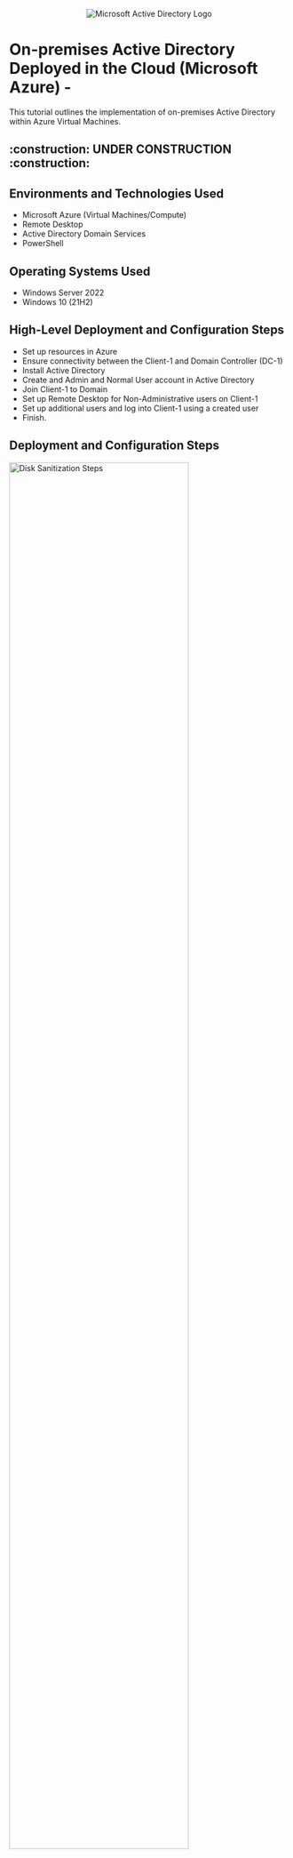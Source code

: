 <p align="center">
<img src="https://i.imgur.com/pU5A58S.png" alt="Microsoft Active Directory Logo"/>
</p>

<h1>On-premises Active Directory Deployed in the Cloud (Microsoft Azure) - </h1>
This tutorial outlines the implementation of on-premises Active Directory within Azure Virtual Machines.<br />

<h2>:construction:   UNDER CONSTRUCTION  :construction:<h2>
<h2>Environments and Technologies Used</h2>

- Microsoft Azure (Virtual Machines/Compute)
- Remote Desktop
- Active Directory Domain Services
- PowerShell

<h2>Operating Systems Used </h2>

- Windows Server 2022
- Windows 10 (21H2)

<h2>High-Level Deployment and Configuration Steps</h2>

- Set up resources in Azure
- Ensure connectivity between the Client-1 and Domain Controller (DC-1)
- Install Active Directory
- Create and Admin and Normal User account in Active Directory
- Join Client-1 to Domain
- Set up Remote Desktop for Non-Administrative users on Client-1
- Set up additional users and log into Client-1 using a created user
- Finish.

<h2>Deployment and Configuration Steps</h2>

<p>
<img src="https://imgur.com/3BdIqPg.png" height="80%" width="80%" alt="Disk Sanitization Steps"/>
</p>
<p>
When setting up resources in Azure, create the Domain Controller VM (Windows Server 2022) named “DC-1”. Take note of the Resource Group and Virtual Network (Vnet) that get created at this time. Go to Networking -> Network Interface and click on the NIC number (see above).

</p>
<br />

<p>
<img src="https://imgur.com/QQlwzzy.png" height="80%" width="80%" alt="Disk Sanitization Steps"/>
</p>
<p>
Set Domain Controller’s NIC Private IP address to be static (see above). Then create a VM ("Client-1") within the same Resource Group and network as the Domain Controller.
</p>
<br />

<p>
<img src="https://imgur.com/u5O6xfh.png" height="80%" width="80%" alt="Disk Sanitization Steps"/>
</p>
<p>
Using Microsoft Remote Desktop (for MacOS as seen above), login to Client-1 VM using it's public IP address. Use the username ("labuser" in this case) and password you created when set-up the VM "Client-1".
</p>
<br />

<p>
<img src="https://imgur.com/tepWnu1.png" height="80%" width="80%" alt="Disk Sanitization Steps"/>
</p>
<p>
Using Command Prompt, ping DC-1’s private IP address (found via Azure) utilizing the command ping -t <ip address> (perpetual ping). You should see "Request Timed Out" due to DC-1's firewall blocking ICMP-v4 traffic (as seen above).

</p>
<br />

<p>
<img src="https://imgur.com/oJ9iBnB.png" height="80%" width="80%" alt="Disk Sanitization Steps"/>
</p>
<p>
Login to DC-1 using the same Microsoft Remote Desktop (if on MacOS) and open Windows Defender Firewall (search in windows once logged in to DC-1). Locate and enable ICMPv4 in on the local windows Firewall (see above).
</p>
<br />

<p>
<img src="https://imgur.com/JUjGJN7.png" height="80%" width="80%" alt="Disk Sanitization Steps"/>
</p>
<p>
Switch back to Client-1 and observe traffic in Command Prompt is now flowing between Client-1 and the Domain Controller (DC-1). The ping has thus suceeded (as shown above). 
</p>
<br />

<p>
<img src="https://imgur.com/gzx1Lbi.png" height="80%" width="80%" alt="Disk Sanitization Steps"/>
</p>
<p>
Log back in to DC-1 and launch the Server Manager dashboard if not already open. Install Active Directory Domain Services. Make sure "Active Directory Domain Services" is selected.
</p>
<br />

<p>
<img src="https://imgur.com/DrUiM0X.png" height="80%" width="80%" alt="Disk Sanitization Steps"/>
</p>
<p>
After you install Active Directory Domain Services, promote it as a DC by clicking on the yellow flag (top right). Make sure you "add a new forest" and name it anything (in this case I selected "mydomain.com" as seen above). The VM will then need to reboot / re-establish connection with the DNS. 
</p>
<br />

<p>
<img src="https://imgur.com/g0Uqqgc.png" height="80%" width="80%" alt="Disk Sanitization Steps"/>
</p>
<p>
Log back into the DC-1 VM only this time using the credentials created when promoting it to a Domain Controller. Use "mydomain.com\labuser" as the username instead of "labuser". Use your original password when you first created DC-1.
</p>
<br />

<p>
<img src="https://imgur.com/vu2pzLG.png" height="80%" width="80%" alt="Disk Sanitization Steps"/>
</p>
<p>
 Once back in DC-1, open "Active Directory Users and Computers" from the Search/Start menu and create a new Organizational Unit (OU) named "_EMPLOYEES" and another one named "_ADMINS".
</p>
<br />

<p>
<img src="https://imgur.com/EiHGGJJ.png" height="80%" width="80%" alt="Disk Sanitization Steps"/>
</p>
<p>
Also using "Active Directory Users and Computers", create a new employee named Jane Doe with username of "Jane_Admin". 
</p>
<br />

<p>
<img src="https://imgur.com/9PRATnI.png" height="80%" width="80%" alt="Disk Sanitization Steps"/>
</p>
<p>
Once created, right click "Properties" on Jane Doe and add the new employee to the "Domain Admins" security group as seen above. Log out of DC-1's remote desktop connection and log back in as "mydomain.com\jane_admin". This will be your admin account from now on.
</p>
<br />

<p>
<img src="https://imgur.com/lFZYPBb.png" height="80%" width="80%" alt="Disk Sanitization Steps"/>
</p>
<p>
Lorem ipsum dolor sit amet, consectetur adipiscing elit, sed do eiusmod tempor incididunt ut labore et dolore magna aliqua. Ut enim ad minim veniam, quis nostrud exercitation ullamco laboris nisi ut aliquip ex ea commodo consequat. Duis aute irure dolor in reprehenderit in voluptate velit esse cillum dolore eu fugiat nulla pariatur.
</p>
<br />

<p>
<img src="https://imgur.com/Z3F7i9C" height="80%" width="80%" alt="Disk Sanitization Steps"/>
</p>
<p>
Lorem ipsum dolor sit amet, consectetur adipiscing elit, sed do eiusmod tempor incididunt ut labore et dolore magna aliqua. Ut enim ad minim veniam, quis nostrud exercitation ullamco laboris nisi ut aliquip ex ea commodo consequat. Duis aute irure dolor in reprehenderit in voluptate velit esse cillum dolore eu fugiat nulla pariatur.
</p>
<br />

<p>
<img src="https://i.imgur.com/DJmEXEB.png" height="80%" width="80%" alt="Disk Sanitization Steps"/>
</p>
<p>
Lorem ipsum dolor sit amet, consectetur adipiscing elit, sed do eiusmod tempor incididunt ut labore et dolore magna aliqua. Ut enim ad minim veniam, quis nostrud exercitation ullamco laboris nisi ut aliquip ex ea commodo consequat. Duis aute irure dolor in reprehenderit in voluptate velit esse cillum dolore eu fugiat nulla pariatur.
</p>
<br />
